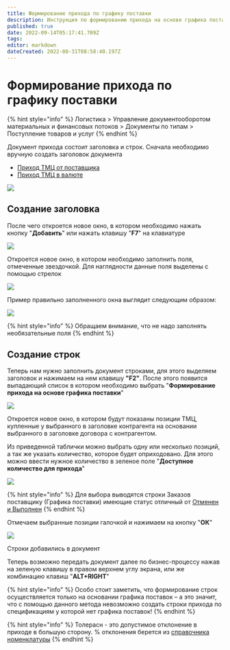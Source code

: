 ```yaml
---
title: Формирование прихода по графику поставки
description: Инструкция по формированию прихода на основе графика поставок
published: true
date: 2022-09-14T05:17:41.709Z
tags: 
editor: markdown
dateCreated: 2022-08-31T08:58:40.197Z
---
```


# Формирование прихода по графику поставки

{% hint style="info" %}
Логистика > Управление документооборотом материальных и финансовых потоков > Документы по типам > Поступление товаров и услуг
{% endhint %}

Документ прихода состоит заголовка и строк. Сначала необходимо вручную создать заголовок документа

* [Приход ТМЦ от поставщика](prikhod-v-rublyakh/)
* [Приход ТМЦ в валюте](prikhod-tmc-ot-postavshika-valyuta-import/)

![](<../../../.gitbook/assets/0 (120).png>)

## Создание заголовка

После чего откроется новое окно, в котором необходимо нажать кнопку "**Добавить**" или нажать клавишу "**F7**" на клавиатуре

![](<../../../.gitbook/assets/1 (126).png>)

Откроется новое окно, в котором необходимо заполнить поля, отмеченные звездочкой. Для наглядности данные поля выделены с помощью стрелок

![](<../../../.gitbook/assets/2 (110).png>)

Пример правильно заполненного окна выглядит следующим образом:

![](<../../../.gitbook/assets/3 (5).png>)

{% hint style="info" %}
Обращаем внимание, что не надо заполнять необязательные поля
{% endhint %}

## **Создание строк**

Теперь нам нужно заполнить документ строками, для этого выделяем заголовок и нажимаем на нем клавишу **"F2"**. После этого появится выпадающий список в котором необходимо выбрать "**Формирование прихода на основе графика поставки**"

![](<../../../.gitbook/assets/4 (29).png>)

&#x20;Откроется новое окно, в котором будут показаны позиции ТМЦ, купленные у выбранного в заголовке контрагента на основании выбранного в заголовке договора с контрагентом.

Из приведенной таблички можно выбрать одну или несколько позиций, а так же указать количество, которое будет оприходовано. Для этого можно ввести нужное количество в зеленое поле "**Доступное количество для прихода**"

![](<../../../.gitbook/assets/5 (80).png>)

{% hint style="info" %}
Для выбора выводятся строки Заказов поставщику (Графика поставки) имеющие статус отличный от [Отменен и Выполнен](../../servisnye-rezhimy/avtomaticheskaya-otmena-dokumenta.md)
{% endhint %}

Отмечаем выбранные позиции галочкой и нажимаем на кнопку "**ОК**"

![](<../../../.gitbook/assets/6 (23).png>)

Строки добавились в документ

Теперь возможно передать документ далее по бизнес-процессу нажав на зеленую клавишу в правом верхнем углу экрана, или же комбинацию клавиш "**ALT+RIGHT**"

{% hint style="info" %}
Особо стоит заметить, что формирование строк осуществляется только на основании графика поставок – а это значит, что с помощью данного метода невозможно создать строки прихода по спецификациям у которой нет графика поставок!
{% endhint %}

{% hint style="info" %}
Толерасн - это допустимое отклонение в приходе в большую сторону. % отклонения берется из [справочника номенклатуры](../../../upravlenie-mdm/klassifikator-resursov/master-dannye/trebovaniya-k-nomenklature.md)
{% endhint %}
